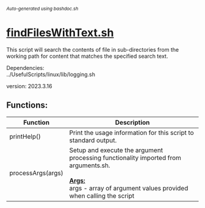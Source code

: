 <small><i>Auto-generated using bashdoc.sh</i></small>
# [findFilesWithText.sh](../findFilesWithText.sh)

This script will search the contents of file in
sub-directories from the working path for content that
matches the specified search text.


Dependencies:  
  ../UsefulScripts/linux/lib/logging.sh  

version: 2023.3.16


## Functions:
| Function | Description |
|----------|-------------|
| printHelp() | Print the usage information for this script to standard output.   |
| processArgs(args) | Setup and execute the argument processing functionality imported from arguments.sh.    <br><br><u><b>Args:</b></u><br>args - array of argument values provided when calling the script  <br> |
